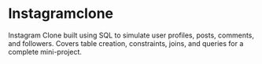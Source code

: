 # Instagramclone
Instagram Clone built using SQL to simulate user profiles, posts, comments, and followers.  Covers table creation, constraints, joins, and queries for a complete mini-project.
